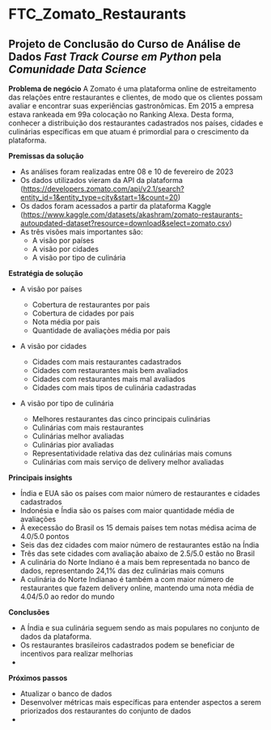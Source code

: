 # FTC_Zomato_Restaurants
Projeto de Conclusão do Curso de Análise de Dados *Fast Track Course em Python* pela *Comunidade Data Science*
---
**Problema de negócio**
A Zomato é uma plataforma online de estreitamento das relações entre restaurantes e clientes, de modo que os clientes possam avaliar e encontrar suas experiências gastronômicas. Em 2015 a empresa estava rankeada em 99a colocação no Ranking Alexa.
Desta forma, conhecer a distribuição dos restaurantes cadastrados nos países, cidades e culinárias específicas em que atuam é primordial para o crescimento da plataforma.

**Premissas da solução**
- As análises foram realizadas entre 08 e 10 de fevereiro de 2023
- Os dados utilizados vieram da API da plataforma (https://developers.zomato.com/api/v2.1/search?entity_id=1&entity_type=city&start=1&count=20)
- Os dados foram acessados a partir da plataforma Kaggle (https://www.kaggle.com/datasets/akashram/zomato-restaurants-autoupdated-dataset?resource=download&select=zomato.csv)
- As três visões mais importantes são:
  - A visão por países
  - A visão por cidades
  - A visão por tipo de culinária

**Estratégia de solução**
- A visão por países
  - Cobertura de restaurantes por pais
  - Cobertura de cidades por pais
  - Nota média por pais
  - Quantidade de avaliaçòes média por pais
  
- A visão por cidades
  - Cidades com mais restaurantes cadastrados
  - Cidades com restaurantes mais bem avaliados
  - Cidades com restaurantes mais mal avaliados
  - Cidades com mais tipos de culinária cadastradas
  
- A visão por tipo de culinária
  - Melhores restaurantes das cinco principais culinárias
  - Culinárias com mais restaurantes
  - Culinárias melhor avaliadas
  - Culinárias pior avaliadas
  - Representatividade relativa das dez culinárias mais comuns
  - Culinárias com mais serviço de delivery melhor avaliadas

**Principais insights**
- Índia e EUA são os países com maior número de restaurantes e cidades cadastrados
- Indonésia e Índia são os países com maior quantidade média de avaliações
- À execessão do Brasil os 15 demais países tem notas médisa acima de 4.0/5.0 pontos
- Seis das dez cidades com maior número de restaurantes estão na Índia
- Três das sete cidades com avaliação abaixo de 2.5/5.0 estão no Brasil
- A culinária do Norte Indiano é a mais bem representada no banco de dados, representando 24,1% das dez culinárias mais comuns
- A culinária do Norte Indianao é também a com maior número de restaurantes que fazem delivery online, mantendo uma nota média de 4.04/5.0 ao redor do mundo

**Conclusões**
- A Índia e sua culinária seguem sendo as mais populares no conjunto de dados da plataforma.
- Os restaurantes brasileiros cadastrados podem se beneficiar de incentivos para realizar melhorias
- 

**Próximos passos**
- Atualizar o banco de dados
- Desenvolver métricas mais específicas para entender aspectos a serem priorizados dos restaurantes do conjunto de dados
- 
